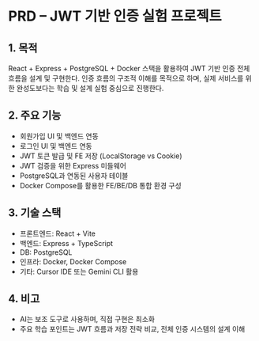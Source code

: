 # PRD – JWT 기반 인증 실험 프로젝트

## 1. 목적
React + Express + PostgreSQL + Docker 스택을 활용하여 JWT 기반 인증 전체 흐름을 설계 및 구현한다. 인증 흐름의 구조적 이해를 목적으로 하며, 실제 서비스를 위한 완성도보다는 학습 및 설계 실험 중심으로 진행한다.

## 2. 주요 기능
- 회원가입 UI 및 백엔드 연동
- 로그인 UI 및 백엔드 연동
- JWT 토큰 발급 및 FE 저장 (LocalStorage vs Cookie)
- JWT 검증을 위한 Express 미들웨어
- PostgreSQL과 연동된 사용자 테이블
- Docker Compose를 활용한 FE/BE/DB 통합 환경 구성

## 3. 기술 스택
- 프론트엔드: React + Vite
- 백엔드: Express + TypeScript
- DB: PostgreSQL
- 인프라: Docker, Docker Compose
- 기타: Cursor IDE 또는 Gemini CLI 활용

## 4. 비고
- AI는 보조 도구로 사용하며, 직접 구현은 최소화
- 주요 학습 포인트는 JWT 흐름과 저장 전략 비교, 전체 인증 시스템의 설계 이해

